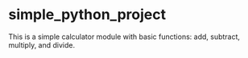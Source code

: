 # simple_python_project
This is a simple calculator module with basic functions: add, subtract, multiply, and divide.